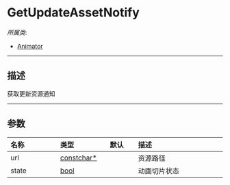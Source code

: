 # GetUpdateAssetNotify

*所属类*:
* [Animator](/Api/Classes/Animation/Animator.md)
------------------------------------------------------------------------------------------
## 描述

获取更新资源通知

------------------------------------------------------------------------------------------
## 参数

|<div style="width:100px">名称</div>|<div style="width:100px">类型</div>|<div style="width:50px">默认</div>|<div style="width:350px">描述</div>|
|:---|:---|:---|:---|
|url|[constchar*](/Api/Enums/constchar*.md)||资源路径|
|state|[bool](/Api/DataType/Bool.md)||动画切片状态|
